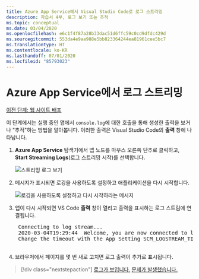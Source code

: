 ```yaml
---
title: Azure App Service에서 Visual Studio Code로 로그 스트리밍
description: 자습서 4부, 로그 보기 또는 추적
ms.topic: conceptual
ms.date: 03/04/2020
ms.openlocfilehash: e6c1f4f87a28b33dac51d6ffc59c0cd9dfdc429d
ms.sourcegitcommit: 553da4e9aa988e5bb823364244ea81961cee5bc7
ms.translationtype: HT
ms.contentlocale: ko-KR
ms.lasthandoff: 07/01/2020
ms.locfileid: "85793023"
---
```

# <a name="stream-logs-from-azure-app-service"></a>Azure App Service에서 로그 스트리밍

[이전 단계: 웹 사이트 배포](tutorial-vscode-azure-app-service-node-03.md)

이 단계에서는 실행 중인 앱에서 `console.log`에 대한 호출을 통해 생성한 출력을 보거나 "추적"하는 방법을 알아봅니다. 이러한 출력은 Visual Studio Code의 **출력** 창에 나타납니다.

1. **Azure App Service** 탐색기에서 앱 노드를 마우스 오른쪽 단추로 클릭하고, **Start Streaming Logs**(로그 스트리밍 시작)를 선택합니다.

    ![스트리밍 로그 보기](media/deploy-azure/start-streaming-logs.png)

1. 메시지가 표시되면 로깅을 사용하도록 설정하고 애플리케이션을 다시 시작합니다.

    ![로깅을 사용하도록 설정하고 다시 시작하라는 메시지](media/deploy-azure/enable-restart.png)

1. 앱이 다시 시작되면 VS Code **출력** 창이 열리고 출력을 표시하는 로그 스트림에 연결됩니다.

    <pre>
    Connecting to log stream...
    2020-03-04T19:29:44  Welcome, you are now connected to log-streaming service. The default timeout is 2 hours.
    Change the timeout with the App Setting SCM_LOGSTREAM_TIMEOUT (in seconds).
    </pre>

1. 브라우저에서 페이지를 몇 번 새로 고치면 로그 출력이 추가로 표시됩니다.

> [!div class="nextstepaction"]
> [로그가 보입니다.](tutorial-vscode-azure-app-service-node-05.md) [문제가 발생했습니다.](https://www.research.net/r/PWZWZ52?tutorial=node-deployment-azureappservice&step=tailing-logs)
